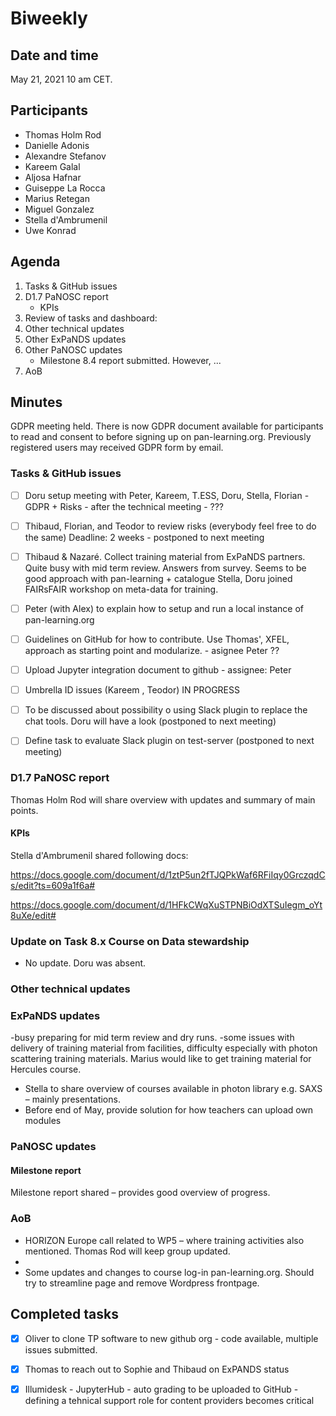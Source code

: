 
#  Biweekly



## Date and time

May 21, 2021 10 am CET.



## Participants
- Thomas Holm Rod
- Danielle Adonis
- Alexandre Stefanov
- Kareem Galal
- Aljosa Hafnar
- Guiseppe La Rocca
- Marius Retegan
- Miguel Gonzalez
- Stella d'Ambrumenil
- Uwe Konrad


## Agenda

1. Tasks & GitHub issues
1. D1.7 PaNOSC report
   * KPIs
1. Review of tasks and dashboard: 
1. Other technical updates
1. Other ExPaNDS updates
1. Other PaNOSC updates
    * Milestone 8.4 report submitted. However, ...
3. AoB



## Minutes

GDPR meeting held.
There is now GDPR document available for participants to read and consent to before signing up on pan-learning.org. Previously registered users may received GDPR form by email. 



### Tasks & GitHub issues

- [ ] Doru setup meeting with Peter, Kareem, T.ESS, Doru, Stella, Florian - GDPR + Risks - after the technical meeting - ??? 
- [ ] Thibaud, Florian, and Teodor to review risks (everybody feel free to do the same)
    Deadline: 2 weeks - postponed to next meeting
    
- [ ] Thibaud & Nazaré. Collect training material from ExPaNDS partners. 
    Quite busy with mid term review. Answers from survey. Seems to be good approach with pan-learning + catalogue
    Stella, Doru joined FAIRsFAIR workshop on meta-data for training. 
- [ ] Peter (with Alex) to explain how to setup and run a local instance of pan-learning.org
- [ ] Guidelines on GitHub for how to contribute. Use Thomas', XFEL, approach as starting point and modularize. - asignee Peter ??
- [ ] Upload Jupyter integration document to github - assignee: Peter
- [ ] Umbrella ID issues (Kareem , Teodor) IN PROGRESS
- [ ] To be discussed about possibility o using Slack plugin to replace the chat tools. 
    Doru will have a look (postponed to next meeting)

- [ ] Define task to evaluate Slack plugin on test-server (postponed to next meeting)

### D1.7 PaNOSC report
Thomas Holm Rod will share overview with updates and summary of main points.

#### KPIs
Stella d'Ambrumenil shared following docs:

https://docs.google.com/document/d/1ztP5un2fTJQPkWaf6RFiIqy0GrczqdCs/edit?ts=609a1f6a#

https://docs.google.com/document/d/1HFkCWqXuSTPNBiOdXTSuIegm_oYt8uXe/edit#



### Update on Task 8.x Course on Data stewardship 
- No update. Doru was absent.


### Other technical updates


### ExPaNDS updates
-busy preparing for mid term review and dry runs.
-some issues with delivery of training material from facilities, difficulty especially with photon scattering training materials. Marius would like to get training material for Hercules course.
- Stella to share overview of courses available in photon library e.g. SAXS – mainly presentations. 
- Before end of May, provide solution for how teachers can upload own modules


### PaNOSC updates


#### Milestone report
Milestone report shared – provides good overview of progress.


### AoB

 - HORIZON Europe call related to WP5 – where training activities also mentioned. Thomas Rod will keep group updated. 
 - 
 - Some updates and changes to course log-in pan-learning.org. Should try to streamline page and remove Wordpress frontpage.


## Completed tasks
- [x] Oliver to clone TP software to new github org - code available, multiple issues submitted.
- [x] Thomas to reach out to Sophie and Thibaud on ExPANDS status
- [x] Illumidesk - JupyterHub - auto grading to be uploaded to GitHub - defining a tehnical support role for content providers becomes critical

